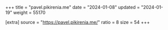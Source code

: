+++
title = "pavel.pikirenia.me"
date = "2024-01-08"
updated = "2024-01-19"
weight = 55170

[extra]
source = "https://pavel.pikirenia.me/"
ratio = 8
size = 54
+++
